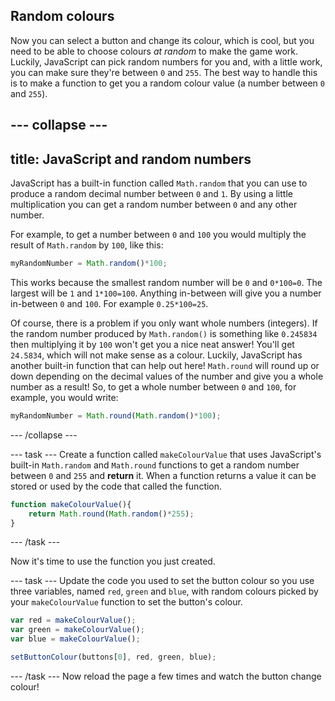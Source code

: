 ## Random colours

Now you can select a button and change its colour, which is cool, but you need to be able to choose colours _at random_ to make the game work. Luckily, JavaScript can pick random numbers for you and, with a little work, you can make sure they're between `0` and `255`. The best way to handle this is to make a function to get you a random colour value (a number between `0` and `255`).

--- collapse ---
---
title: JavaScript and random numbers
---
JavaScript has a built-in function called `Math.random` that you can use to produce a random decimal number between `0` and `1`. By using a little multiplication you can get a random number between `0` and any other number.

For example, to get a number between `0` and `100` you would multiply the result of `Math.random` by `100`, like this:

```JavaScript
myRandomNumber = Math.random()*100;
```
This works because the smallest random number will be `0` and `0*100=0`. The largest will be `1` and `1*100=100`. Anything in-between will give you a number in-between `0` and `100`. For example `0.25*100=25`.

Of course, there is a problem if you only want whole numbers (integers). If the random number produced by `Math.random()` is something like `0.245834` then multiplying it by `100` won't get you a nice neat answer! You'll get `24.5834`, which will not make sense as a colour. Luckily, JavaScript has another built-in function that can help out here! `Math.round` will round up or down depending on the decimal values of the number and give you a whole number as a result! So, to get a whole number between `0` and `100`, for example, you would write:

```JavaScript
myRandomNumber = Math.round(Math.random()*100);
```
--- /collapse ---

--- task ---
Create a function called `makeColourValue` that uses JavaScript's built-in `Math.random` and `Math.round` functions to get a random number between `0` and `255` and **return** it. When a function returns a value it can be stored or used by the code that called the function.

```JavaScript
function makeColourValue(){
    return Math.round(Math.random()*255);
}
```
--- /task ---

Now it's time to use the function you just created.

--- task ---
Update the code you used to set the button colour so you use three variables, named `red`, `green` and `blue`, with random colours picked by your `makeColourValue` function to set the button's colour.

```JavaScript
var red = makeColourValue();
var green = makeColourValue();
var blue = makeColourValue();

setButtonColour(buttons[0], red, green, blue);
```
--- /task ---
Now reload the page a few times and watch the button change colour!